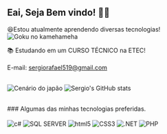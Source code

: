 ## Eai, Seja Bem vindo! 👋😁



  😆Estou atualmente aprendendo diversas tecnologias!![Goku no kamehameha](https://github.com/user-attachments/assets/7629e8af-c77c-42a2-a322-cbd992689727)

  📚 Estudando em um CURSO TÉCNICO na ETEC!
  <br> <br>
  E-mail: sergiorafael519@gmail.com
  <br> <br>

![Cenário do japão](https://github.com/user-attachments/assets/49adf293-c45c-4581-8b21-10cec8fe4633)
![Sergio's GitHub stats](https://github-readme-stats.vercel.app/api?username=Serg1o-Rafael&show_icons=true&theme=merko)

<br>
### Algumas das minhas tecnologias preferidas.
 <div style="display: inline_block"><br/>
<img align="center" alt="c#" src ="https://img.shields.io/badge/C%23-239120?style=for-the-badge&logo=c-sharp&logoColor=white">
<img align="center" alt="SQL SERVER" src ="https://img.shields.io/badge/Microsoft_SQL_Server-CC2927?style=for-the-badge&logo=microsoft-sql-server&logoColor=white">
<img align="center" alt="html5" src ="https://img.shields.io/badge/HTML5-E34F26?style=for-the-badge&logo=html5&logoColor=white">
<img align="center" alt="CSS3" src ="https://img.shields.io/badge/CSS3-1572B6?style=for-the-badge&logo=css3&logoColor=white">
<img align="center" alt=".NET" src ="https://img.shields.io/badge/.NET-5C2D91?style=for-the-badge&logo=.net&logoColor=white">
<img align="center" alt ="PHP" src ="https://img.shields.io/badge/PHP-777BB4?style=for-the-badge&logo=php&logoColor=white">

</div>
